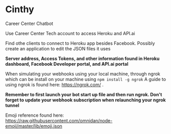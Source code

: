 # Cinthy
Career Center Chatbot
<p>
Use Career Center Tech account to access Heroku and API.ai
</p>
<p>
Find othe clients to connect to Heroku app besides Facebook. Possibly create an application to edit the JSON files it uses
</p>

**Server address, Access Tokens, and other information found in Heroku dashboard, Facebook Developer portal, and API.ai portal**

When simulating your webhooks using your local machine, through ngrok which can be install on your machine using ```npm install -g ngrok``` A guide to using ngrok is found here: https://ngrok.com/ .


 **Remember to first launch your bot start up file and then run ngrok. Don't forget to update your webhook subscription when relaunching your ngrok tunnel**

Emoji reference found here: https://raw.githubusercontent.com/omnidan/node-emoji/master/lib/emoji.json
